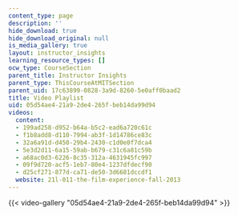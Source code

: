 ```yaml
---
content_type: page
description: ''
hide_download: true
hide_download_original: null
is_media_gallery: true
layout: instructor_insights
learning_resource_types: []
ocw_type: CourseSection
parent_title: Instructor Insights
parent_type: ThisCourseAtMITSection
parent_uid: 17c63899-0828-3a9d-8260-5e0aff0baad2
title: Video Playlist
uid: 05d54ae4-21a9-2de4-265f-beb14da99d94
videos:
  content:
  - 199ad258-d952-b64a-b5c2-ead6a720c61c
  - f1b8add8-d110-7994-ab3f-1d14786ce83c
  - 32a6a91d-d450-29b4-2430-c1d0e0f7dca4
  - 5e3d2d11-6a15-59ab-b679-c31c6a81c59b
  - a68ac0d3-6226-8c35-312a-4631945fc997
  - 09f9d720-acf5-1eb7-80e4-1237dfdecf90
  - d25cf271-877d-ca71-de50-3d6681dccdf1
  website: 21l-011-the-film-experience-fall-2013
---
```



{{< video-gallery "05d54ae4-21a9-2de4-265f-beb14da99d94" >}}

